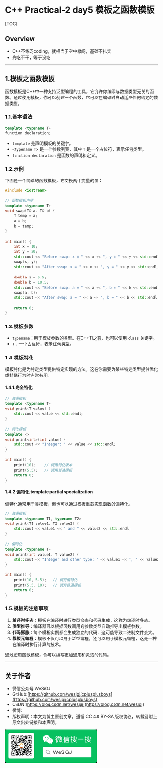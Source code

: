 # C++ Practical-2 day5 模板之函数模板

[TOC]

## Overview

- C++不练习coding，就相当于空中楼阁，基础不扎实
- 光吃不干，等于没吃

---

## 1.模板之函数模板

函数模板是C++中一种支持泛型编程的工具，它允许你编写与数据类型无关的函数。通过使用模板，你可以创建一个函数，它可以在编译时自动适应任何给定的数据类型。

### 1.1.基本语法

```cpp
template <typename T>
function declaration;
```

- `template` 是声明模板的关键字。
- `<typename T>` 是一个参数列表，其中 `T` 是一个占位符，表示任何类型。
- `function declaration` 是函数的声明和定义。

### 1.2.示例

下面是一个简单的函数模板，它交换两个变量的值：

```cpp
#include <iostream>

// 函数模板声明
template <typename T>
void swap(T& a, T& b) {
    T temp = a;
    a = b;
    b = temp;
}

int main() {
    int x = 10;
    int y = 20;
    std::cout << "Before swap: x = " << x << ", y = " << y << std::endl;
    swap(x, y);
    std::cout << "After swap: x = " << x << ", y = " << y << std::endl;

    double a = 5.5;
    double b = 10.5;
    std::cout << "Before swap: a = " << a << ", b = " << b << std::endl;
    swap(a, b);
    std::cout << "After swap: a = " << a << ", b = " << b << std::endl;

    return 0;
}
```

### 1.3.模板参数

- `typename`：用于模板参数的类型。在C++11之前，也可以使用 `class` 关键字。
- `T`：一个占位符，表示任何类型。

### 1.4.模板特化

模板特化是为特定类型提供特定实现的方法。这在你需要为某些特定类型提供优化或特殊行为时非常有用。

#### 1.4.1.完全特化

```cpp
// 普通模板
template <typename T>
void print(T value) {
    std::cout << value << std::endl;
}

// 特化模板
template <>
void print<int>(int value) {
    std::cout << "Integer: " << value << std::endl;
}

int main() {
    print(10);    // 调用特化版本
    print(5.5);   // 调用普通模板
    return 0;
}
```

#### 1.4.2.偏特化 template partial specialization

偏特化通常用于类模板，但也可以通过模板重载实现函数的偏特化。

```cpp
// 普通模板
template <typename T1, typename T2>
void print(T1 value1, T2 value2) {
    std::cout << value1 << " and " << value2 << std::endl;
}

// 偏特化
template <typename T>
void print(int value1, T value2) {
    std::cout << "Integer and other type: " << value1 << ", " << value2 << std::endl;
}

int main() {
    print(10, 5.5);   // 调用偏特化
    print(5.5, 10);   // 调用普通模板
    return 0;
}
```

### 1.5.模板的注意事项

1. **编译时多态**：模板在编译时进行类型检查和代码生成，这称为编译时多态。
2. **类型推导**：编译器可以根据函数调用的参数类型自动推导出模板参数。
3. **代码膨胀**：每个模板实例都会生成独立的代码，这可能导致二进制文件变大。
4. **模板元编程**：模板不仅可以用于泛型编程，还可以用于模板元编程，这是一种在编译时执行计算的技术。

通过使用函数模板，你可以编写更加通用和灵活的代码。

---

## 关于作者

- 微信公众号:WeSiGJ
- GitHub:[https://github.com/wesigj/cplusplusboys](https://github.com/wesigj/cplusplusboys)
- CSDN:[https://blog.csdn.net/wesigj](https://blog.csdn.net/wesigj)
- 微博:
- 版权声明：本文为博主原创文章，遵循 CC 4.0 BY-SA 版权协议，转载请附上原文出处链接和本声明。

<img src=/./img/wechat.jpg width=60% />
